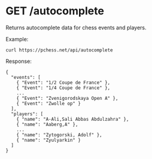 # GET /autocomplete

Returns autocomplete data for chess events and players.

Example:

```text
curl https://pchess.net/api/autocomplete
```

Response:

```text
{
  "events": [
    { "Event": "1/2 Coupe de France" },
    { "Event": "1/4 Coupe de France" },
    ...
    { "Event": "Zvenigorodskaya Open A" },
    { "Event": "Zwolle op" }
  ],
  "players": [
    { "name": "A-Ali,Sali Abbas Abdulzahra" },
    { "name": "Aaberg,A" },
    ...
    { "name": "Zytogorski, Adolf" },
    { "name": "Zyulyarkin" }
  ]
}
```
